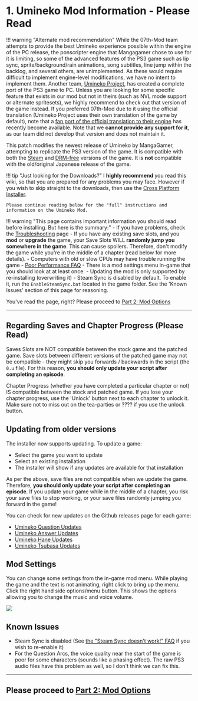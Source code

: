 # 1. Umineko Mod Information - Please Read

!!! warning "Alternate mod recommendation" While the 07th-Mod team attempts to provide the best Umineko experience possible within the engine of the PC release, the ponscripter engine that Mangagamer chose to use for it is limiting, so some of the advanced features of the PS3 game such as lip sync, sprite/background/rain animations, song subtitles, line jump within the backlog, and several others, are unimplemented. As these would require difficult to implement engine-level modifications, we have no intent to implement them. Another team, [Umineko Project](https://umineko-project.org), has created a complete port of the PS3 game to PC. Unless you are looking for some specific feature that exists in our mod but not in theirs (such as NVL mode support or alternate spritesets), we highly recommend to check out that version of the game instead. If you preferred 07th-Mod due to it using the official translation (Umineko Project uses their own translation of the game by default), note that a [fan port of the official translation to their engine](https://github.com/ooa113y/umiproj-wh-tl) has recently become available. Note that we **cannot provide any support for it**, as our team did not develop that version and does not maintain it. 

This patch modifies the newest release of Umineko by MangaGamer, attempting to replicate the PS3 version of the game. It is compatible with both the [Steam](https://store.steampowered.com/bundle/5465/) and [DRM-free](https://www.mangagamer.com/product_list.php?opt=search&keyword=Umineko) versions of the game. It is **not** compatible with the old/original Japanese release of the game.

!!! tip "Just looking for the Downloads?"
    I **highly recommend** you read this wiki, so that you are prepared for any problems you may face. However if you wish to skip straight to the downloads, then use the [Cross Platform Installer](Umineko-Part-3a-Cross-Platform-Installer.md).

    Please continue reading below for the "full" instructions and information on the Umineko Mod.

!!! warning "This page contains important information you should read before installing. But here is the summary:"
    - If you have problems, check the [Troubleshooting](Umineko-Part-0-TroubleShooting-and-FAQ.md) page
    - If you have any existing save slots, and you **mod** or **upgrade** the game, your Save Slots WILL **randomly jump you somewhere in the game**. This can cause spoilers. Therefore, don't modify the game while you're in the middle of a chapter (read below for more details).
    - Computers with old or slow CPUs may have trouble running the game - [Poor Performance FAQ](Umineko-Part-0-TroubleShooting-and-FAQ/#the-game-has-poor-performance-even-on-high-end-systems)
    - There is a mod settings menu in-game that you should look at at least once.
    - Updating the mod is only supported by re-installing (overwriting it)
    - Steam Sync is disabled by default. To enable it, run the `EnableSteamSync.bat` located in the game folder. See the 'Known Issues' section of this page for reasoning.

You've read the page, right? Please proceed to [Part 2: Mod Options](Umineko-Mod-Options.md)

----

## Regarding Saves and Chapter Progress (Please Read)

Saves Slots are NOT compatible between the stock game and the patched game. Save slots between different versions of the patched game may not be compatible - they might skip you forwards / backwards in the script (the `0.u` file). For this reason,  **you should only update your script after completing an episode**.

Chapter Progress (whether you have completed a particular chapter or not) IS compatible between the stock and patched game. If you lose your chapter progress, use the 'Unlock' button next to each chapter to unlock it. Make sure not to miss out on the tea-parties or ???? if you use the unlock button.

## Updating from older versions

The installer now supports updating. To update a game:

- Select the game you want to update
- Select an existing installation
- The installer will show if any updates are available for that installation

As per the above, save files are not compatible when we update the game. Therefore, **you should only update your script after completing an episode**. If you update your game while in the middle of a chapter, you risk your save files to stop working, or your save files randomly jumping you forward in the game!

You can check for new updates on the Github releases page for each game:

- [Umineko Question Updates](https://github.com/07th-mod/umineko-question/releases)
- [Umineko Answer Updates](https://github.com/07th-mod/umineko-answer/releases)
- [Umineko Hane Updates](https://github.com/07th-mod/umineko-hane-ons/releases)
- [Umineko Tsubasa Updates](https://github.com/07th-mod/umineko-tsubasa-ons/releases)

## Mod Settings

You can change some settings from the in-game mod menu. While playing the game and the text is not animating, right click to bring up the menu. Click the right hand side options/menu button. This shows the options allowing you to change the music and voice volume.

<img src="https://07th-mod.com/wiki/Umineko/img/modmenu.png">

## Known Issues

- Steam Sync is disabled (See [the "Steam Sync doesn't work!" FAQ](Umineko-Part-0-TroubleShooting-and-FAQ.md#steam-sync-doesnt-work) if you wish to re-enable it)
- For the Question Arcs, the voice quality near the start of the game is poor for some characters (sounds like a phasing effect). The raw PS3 audio files have this problem as well, so I don't think we can fix this.

----

## **Please proceed to [Part 2: Mod Options](Umineko-Mod-Options.md)**

